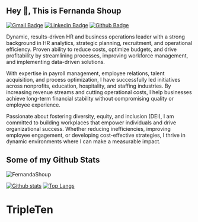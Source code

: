 ## Hey 👋, This is Fernanda Shoup
[![Gmail Badge](https://img.shields.io/badge/-fernandashoup@gmail.com-c14438?style=flat&logo=Gmail&logoColor=white&link=mailto:fernandashoup@gmail.com)](mailto:fernandashoup@gmail.com) 
[![Linkedin Badge](https://img.shields.io/badge/-fernandashoup-0072b1?style=flat&logo=Linkedin&logoColor=white&link=https://www.linkedin.com/in/fernandashoup/)](https://www.linkedin.com/in/fernandashoup/) [![Github Badge](https://img.shields.io/badge/-FernandaShoup-grey?style=flat&logo=github&logoColor=white&link=https://github.com/FernandaShoup/)](https://www.github.com/FernandaShoup/) <p align='left'>Dynamic, results-driven HR and business operations leader with a strong background in HR analytics, strategic planning, recruitment, and operational efficiency. Proven ability to reduce costs, optimize budgets, and drive profitability by streamlining processes, improving workforce management, and implementing data-driven solutions.

With expertise in payroll management, employee relations, talent acquisition, and process optimization, I have successfully led initiatives across nonprofits, education, hospitality, and staffing industries. By increasing revenue streams and cutting operational costs, I help businesses achieve long-term financial stability without compromising quality or employee experience.

Passionate about fostering diversity, equity, and inclusion (DEI), I am committed to building workplaces that empower individuals and drive organizational success. Whether reducing inefficiencies, improving employee engagement, or developing cost-effective strategies, I thrive in dynamic environments where I can make a measurable impact.</p>
## Some of my Github Stats
<p align=left> <img src=https://komarev.com/ghpvc/?username=FernandaShoup alt=FernandaShoup /> </p>

[![Github stats](https://github-readme-stats.vercel.app/api?username=FernandaShoup&show_icons=true&include_all_commits=true)](https://github.com/FernandaShoup/github-readme-stats)
[![Top Langs](https://github-readme-stats.vercel.app/api/top-langs/?username=FernandaShoup&layout=compact)](https://github.com/FernandaShoup/github-readme-stats)
# TripleTen
